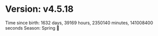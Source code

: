 # Version: v4.5.18
Time since birth: 1632 days, 39169 hours, 2350140 minutes, 141008400 seconds
Season: Spring 🌸
